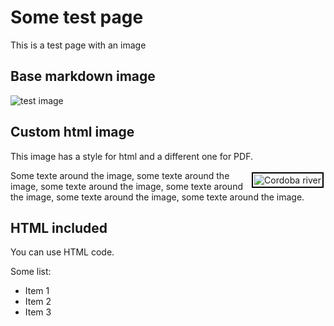 # Some test page

This is a test page with an image

## Base markdown image

![test image](/okfn-collaborative-docs/assets/img/cordoba-rio.jpg)

## Custom html image

This image has a style for html and a different one for PDF.  

<img class="cordoba-river-imag"
    src="/okfn-collaborative-docs/assets/img/cordoba-rio.jpg" alt="Cordoba river"
    title="Cordoba river"
    style="float: right; max-width: 150px; padding: 2px; margin: 3px; border: 2px solid black"/> 

Some texte around the image, some texte around the image,
some texte around the image, some texte around the image,
some texte around the image, some texte around the image.

## HTML included

You can use HTML code.  

Some list:

<ul>
    <li>Item 1</li>
    <li>Item 2</li>
    <li>Item 3</li>
</ul>


